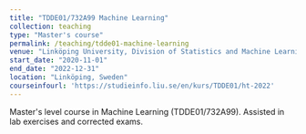 ```yaml
---
title: "TDDE01/732A99 Machine Learning"
collection: teaching
type: "Master's course"
permalink: /teaching/tdde01-machine-learning
venue: "Linköping University, Division of Statistics and Machine Learning"
start_date: "2020-11-01"
end_date: "2022-12-31"
location: "Linköping, Sweden"
courseinfourl: 'https://studieinfo.liu.se/en/kurs/TDDE01/ht-2022'
---
```


Master's level course in Machine Learning (TDDE01/732A99). Assisted in lab exercises and corrected exams. 